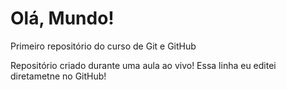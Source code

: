# Olá, Mundo!
 Primeiro repositório do curso de Git e GitHub

Repositório criado durante uma aula ao vivo!
Essa linha eu editei diretametne no GitHub!
